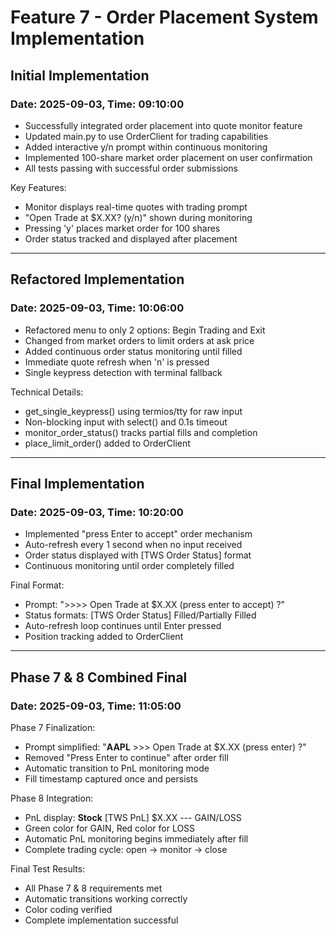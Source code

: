 # Feature 7 - Order Placement System Implementation

## Initial Implementation
### Date: 2025-09-03, Time: 09:10:00

- Successfully integrated order placement into quote monitor feature
- Updated main.py to use OrderClient for trading capabilities
- Added interactive y/n prompt within continuous monitoring
- Implemented 100-share market order placement on user confirmation
- All tests passing with successful order submissions

Key Features:
- Monitor displays real-time quotes with trading prompt
- "Open Trade at $X.XX? (y/n)" shown during monitoring
- Pressing 'y' places market order for 100 shares
- Order status tracked and displayed after placement

---

## Refactored Implementation
### Date: 2025-09-03, Time: 10:06:00

- Refactored menu to only 2 options: Begin Trading and Exit
- Changed from market orders to limit orders at ask price
- Added continuous order status monitoring until filled
- Immediate quote refresh when 'n' is pressed
- Single keypress detection with terminal fallback

Technical Details:
- get_single_keypress() using termios/tty for raw input
- Non-blocking input with select() and 0.1s timeout
- monitor_order_status() tracks partial fills and completion
- place_limit_order() added to OrderClient

---

## Final Implementation
### Date: 2025-09-03, Time: 10:20:00

- Implemented "press Enter to accept" order mechanism
- Auto-refresh every 1 second when no input received
- Order status displayed with [TWS Order Status] format
- Continuous monitoring until order completely filled

Final Format:
- Prompt: ">>>> Open Trade at $X.XX (press enter to accept) ?"
- Status formats: [TWS Order Status] Filled/Partially Filled
- Auto-refresh loop continues until Enter pressed
- Position tracking added to OrderClient

---

## Phase 7 & 8 Combined Final
### Date: 2025-09-03, Time: 11:05:00

Phase 7 Finalization:
- Prompt simplified: "**AAPL** >>> Open Trade at $X.XX (press enter) ?"
- Removed "Press Enter to continue" after order fill
- Automatic transition to PnL monitoring mode
- Fill timestamp captured once and persists

Phase 8 Integration:
- PnL display: **Stock** [TWS PnL] $X.XX --- GAIN/LOSS
- Green color for GAIN, Red color for LOSS
- Automatic PnL monitoring begins immediately after fill
- Complete trading cycle: open → monitor → close

Final Test Results:
- All Phase 7 & 8 requirements met
- Automatic transitions working correctly
- Color coding verified
- Complete implementation successful